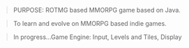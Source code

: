 >PURPOSE: ROTMG based MMORPG game based on Java.

>To learn and evolve on MMORPG based indie games.

>In progress...Game Engine: Input, Levels and Tiles, Display 
